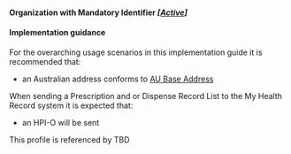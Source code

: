 #### Organization with Mandatory Identifier *[[Active](http://hl7.org/fhir/stu3/valueset-publication-status.html)]*

#### Implementation guidance
For the overarching usage scenarios in this implementation guide it is recommended that:
* an Australian address conforms to [AU Base Address](https://build.fhir.org/ig/hl7au/au-fhir-base-stu3/StructureDefinition-au-address.html)

When sending a Prescription and or Dispense Record List to the My Health Record system it is expected that:
* an HPI-O will be sent

This profile is referenced by TBD